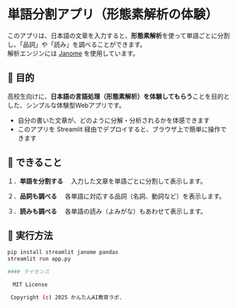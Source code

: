 # 単語分割アプリ（形態素解析の体験）
このアプリは、日本語の文章を入力すると、**形態素解析**を使って単語ごとに分割し、「品詞」や「読み」を調べることができます。  
解析エンジンには [Janome](https://mocobeta.github.io/janome/) を使用しています。

## 🎯 目的

高校生向けに、**日本語の言語処理（形態素解析）を体験してもらう**ことを目的とした、シンプルな体験型Webアプリです。

- 自分の書いた文章が、どのように分解・分析されるかを体感できます
- このアプリを Streamlit 経由でデプロイすると、ブラウザ上で簡単に操作できます

## 🧪 できること

１．**単語を分割する**
　入力した文章を単語ごとに分割して表示します。

２．**品詞も調べる**
　各単語に対応する品詞（名詞、動詞など）を表示します。

３．**読みも調べる**
　各単語の読み（よみがな）もあわせて表示します。

 ## 🚀 実行方法

 ```bash
pip install streamlit janome pandas
streamlit run app.py

 #### ライセンス

　MIT License

  Copyright (c) 2025 かんたんAI教育ラボ.
